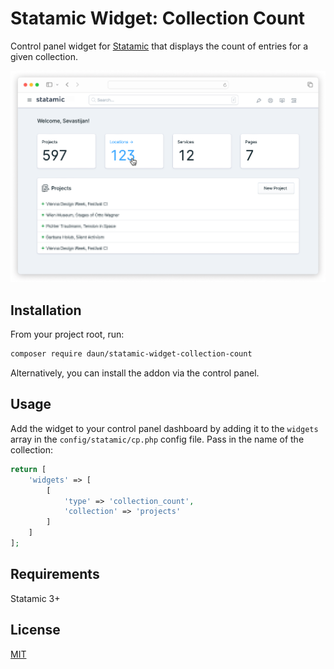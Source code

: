 # Statamic Widget: Collection Count

Control panel widget for [Statamic](https://statamic.com/) that displays the
count of entries for a given collection.

![Collection Count Widget Screenshot](./art/collection-count-widget.png)

## Installation

From your project root, run:

```sh
composer require daun/statamic-widget-collection-count
```

Alternatively, you can install the addon via the control panel.

## Usage

Add the widget to your control panel dashboard by adding it to the `widgets` array in the
`config/statamic/cp.php` config file. Pass in the name of the collection:

```php
return [
    'widgets' => [
        [
            'type' => 'collection_count',
            'collection' => 'projects'
        ]
    ]
];
```

## Requirements

Statamic 3+

## License

[MIT](https://opensource.org/licenses/MIT)
